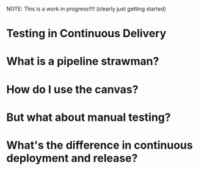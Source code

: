 NOTE: This is a work in progress!!!! (clearly just getting started)
# Testing in Continuous Delivery
# What is a pipeline strawman?
# How do I use the canvas?
# But what about manual testing?
# What's the difference in continuous deployment and release?

